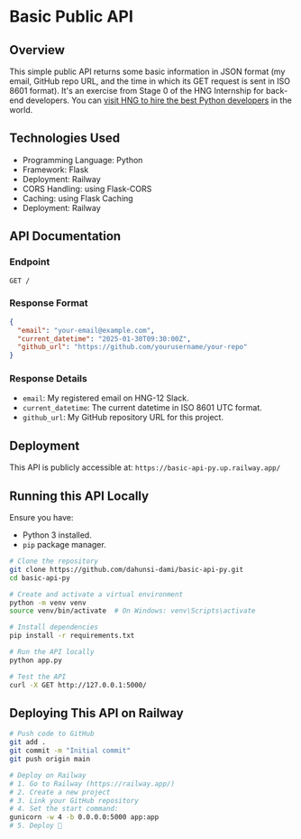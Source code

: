 # Basic Public API

## Overview
This simple public API returns some basic information in JSON format (my email, GitHub repo URL, and the time in which its GET request is sent in ISO 8601 format). It's an exercise from Stage 0 of the HNG Internship for back-end developers. You can [visit HNG to hire the best Python developers](https://hng.tech/hire/python-developers) in the world.

## Technologies Used
- Programming Language: Python
- Framework: Flask
- Deployment: Railway
- CORS Handling: using Flask-CORS
- Caching: using Flask Caching
- Deployment: Railway

## API Documentation

### Endpoint
`GET /`

### Response Format
```JSON
{
  "email": "your-email@example.com",
  "current_datetime": "2025-01-30T09:30:00Z",
  "github_url": "https://github.com/yourusername/your-repo"
}
```

### Response Details
- `email`: My registered email on HNG-12 Slack.
- `current_datetime`: The current datetime in ISO 8601 UTC format.
- `github_url`: My GitHub repository URL for this project.

## Deployment
This API is publicly accessible at:
`https://basic-api-py.up.railway.app/`

## Running this API Locally
Ensure you have:
- Python 3 installed.
- `pip` package manager.

```Bash
# Clone the repository
git clone https://github.com/dahunsi-dami/basic-api-py.git
cd basic-api-py

# Create and activate a virtual environment
python -m venv venv
source venv/bin/activate  # On Windows: venv\Scripts\activate

# Install dependencies
pip install -r requirements.txt

# Run the API locally
python app.py

# Test the API
curl -X GET http://127.0.0.1:5000/
```

## Deploying This API on Railway
```Bash
# Push code to GitHub
git add .
git commit -m "Initial commit"
git push origin main

# Deploy on Railway
# 1. Go to Railway (https://railway.app/)
# 2. Create a new project
# 3. Link your GitHub repository
# 4. Set the start command:
gunicorn -w 4 -b 0.0.0.0:5000 app:app
# 5. Deploy 🚀
```
